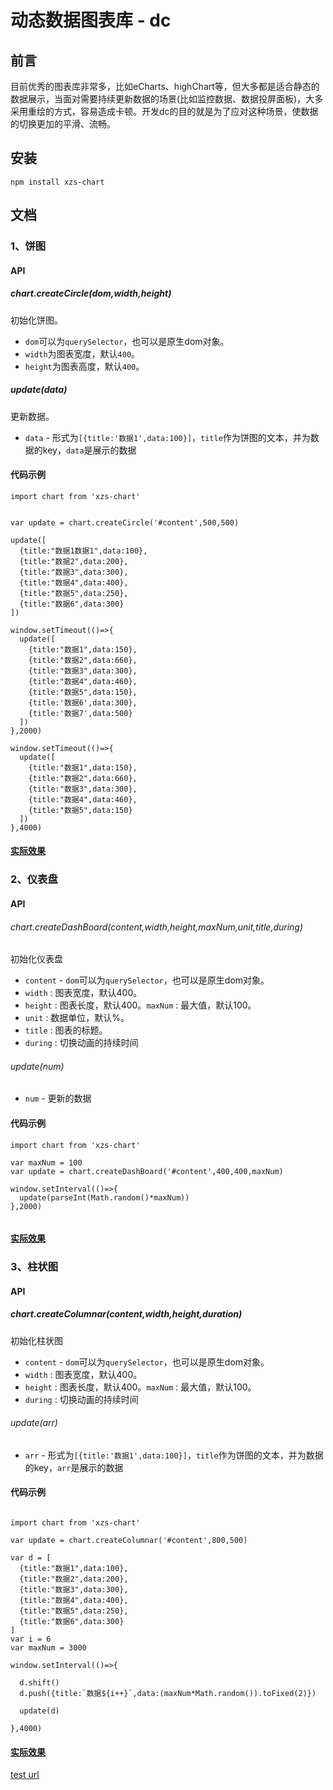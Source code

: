 # 动态数据图表库 - dc

## 前言

目前优秀的图表库非常多，比如eCharts、highChart等，但大多都是适合静态的数据展示，当面对需要持续更新数据的场景(比如监控数据、数据投屏面板)，大多采用重绘的方式，容易造成卡顿。开发dc的目的就是为了应对这种场景，使数据的切换更加的平滑、流畅。

## 安装

````
npm install xzs-chart

````

## 文档

### 1、饼图

#### API

##### chart.createCircle(dom,width,height)

初始化饼图。
* `dom`可以为`querySelector`，也可以是原生dom对象。
* `width`为图表宽度，默认`400`。
* `height`为图表高度，默认`400`。


##### update(data)

更新数据。

* `data` - 形式为`[{title:'数据1',data:100}]`，`title`作为饼图的文本，并为数据的key，`data`是展示的数据


#### 代码示例

````
import chart from 'xzs-chart'


var update = chart.createCircle('#content',500,500)

update([
  {title:"数据1数据1",data:100},
  {title:"数据2",data:200},
  {title:"数据3",data:300},
  {title:"数据4",data:400},
  {title:"数据5",data:250},
  {title:"数据6",data:300}
])

window.setTimeout(()=>{
  update([
    {title:"数据1",data:150},
    {title:"数据2",data:660},
    {title:"数据3",data:300},
    {title:"数据4",data:460},
    {title:"数据5",data:150},
    {title:'数据6',data:300},
    {title:'数据7',data:500}
  ])
},2000)

window.setTimeout(()=>{
  update([
    {title:"数据1",data:150},
    {title:"数据2",data:660},
    {title:"数据3",data:300},
    {title:"数据4",data:460},
    {title:"数据5",data:150}
  ])
},4000)

````

#### [实际效果](https://zonghuan.github.io/xzs-chart/dist/circle.html)


### 2、仪表盘

#### API

###### chart.createDashBoard(content,width,height,maxNum,unit,title,during)

初始化仪表盘

* `content` - `dom`可以为`querySelector`，也可以是原生dom对象。
* `width` : 图表宽度，默认400。
* `height` : 图表长度，默认400。`maxNum` : 最大值，默认100。
* `unit` : 数据单位，默认%。
* `title` : 图表的标题。
* `during` : 切换动画的持续时间


###### update(num)

* `num` - 更新的数据

#### 代码示例

````
import chart from 'xzs-chart'

var maxNum = 100
var update = chart.createDashBoard('#content',400,400,maxNum)

window.setInterval(()=>{
  update(parseInt(Math.random()*maxNum))
},2000)


````

#### [实际效果](https://zonghuan.github.io/xzs-chart/dist/dashBoard.html)


### 3、柱状图

#### API

##### chart.createColumnar(content,width,height,duration)

初始化柱状图

* `content` - `dom`可以为`querySelector`，也可以是原生dom对象。
* `width` : 图表宽度，默认400。
* `height` : 图表长度，默认400。`maxNum` : 最大值，默认100。
* `during` : 切换动画的持续时间

###### update(arr)

* `arr` - 形式为`[{title:'数据1',data:100}]`，`title`作为饼图的文本，并为数据的key，`arr`是展示的数据


#### 代码示例

````

import chart from 'xzs-chart'

var update = chart.createColumnar('#content',800,500)

var d = [
  {title:"数据1",data:100},
  {title:"数据2",data:200},
  {title:"数据3",data:300},
  {title:"数据4",data:400},
  {title:"数据5",data:250},
  {title:"数据6",data:300}
]
var i = 6
var maxNum = 3000

window.setInterval(()=>{

  d.shift()
  d.push({title:`数据${i++}`,data:(maxNum*Math.random()).toFixed(2)})

  update(d)

},4000)

````

#### [实际效果](https://zonghuan.github.io/xzs-chart/dist/columnar.html)

[test url](https://www.kujiale.com/xiaoguotu/pano/3FO3FJ9ONV9R)
